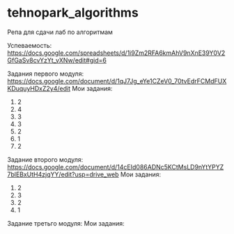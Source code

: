 # tehnopark_algorithms
Репа для сдачи лаб по алгоритмам

Успеваемость: https://docs.google.com/spreadsheets/d/1i9Zm2RFA6kmAhV9nXnE39Y0V2GfGaSv8cvYzYt_vXNw/edit#gid=6

Задания первого модуля: https://docs.google.com/document/d/1qJ7Jg_eYe1CZeV0_70tvEdrFCMdFUXKDuquyHDxZ2y4/edit
Мои задания: 
1) 2
2) 4
3) 3
4) 3
5) 2
6) 1
7) 2

Задание второго модуля: https://docs.google.com/document/d/14cEId086ADNc5KCtMsLD9nYtYPYZ7blEBxUtH4zjqYY/edit?usp=drive_web
Мои задания:
1) 2
2) 3
3) 2
4) 1

Задание третьго модуля:
Мои задания:
